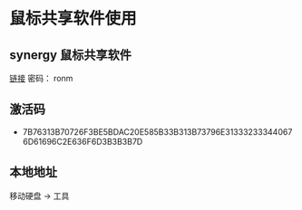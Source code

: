 # 鼠标共享软件使用


## synergy 鼠标共享软件 
[链接](https://pan.baidu.com/s/16T8NCWRZxXZpeEX8FegEAQ])
密码： ronm

## 激活码 

* 7B76313B70726F3BE5BDAC20E585B33B313B73796E313332333440676D61696C2E636F6D3B3B3B7D


## 本地地址

移动硬盘 -> 工具